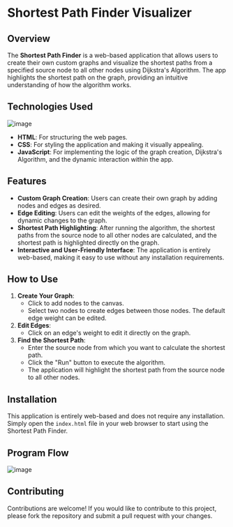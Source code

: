 # Shortest Path Finder Visualizer

## Overview

The **Shortest Path Finder** is a web-based application that allows users to create their own custom graphs and visualize the shortest paths from a specified source node to all other nodes using Dijkstra's Algorithm. The app highlights the shortest path on the graph, providing an intuitive understanding of how the algorithm works.

## Technologies Used
![image](https://github.com/user-attachments/assets/beee07d2-8b3b-4a53-a43f-8f3483db285e)
- **HTML**: For structuring the web pages.
- **CSS**: For styling the application and making it visually appealing.
- **JavaScript**: For implementing the logic of the graph creation, Dijkstra's Algorithm, and the dynamic interaction within the app.


## Features

- **Custom Graph Creation**: Users can create their own graph by adding nodes and edges as desired.
- **Edge Editing**: Users can edit the weights of the edges, allowing for dynamic changes to the graph.
- **Shortest Path Highlighting**: After running the algorithm, the shortest paths from the source node to all other nodes are calculated, and the shortest path is highlighted directly on the graph.
- **Interactive and User-Friendly Interface**: The application is entirely web-based, making it easy to use without any installation requirements.


## How to Use

1. **Create Your Graph**:
   - Click to add nodes to the canvas.
   - Select two nodes to create edges between those nodes. The default edge weight can be edited.
2. **Edit Edges**:
   - Click on an edge's weight to edit it directly on the graph.
3. **Find the Shortest Path**:
   - Enter the source node from which you want to calculate the shortest path.
   - Click the "Run" button to execute the algorithm.
   - The application will highlight the shortest path from the source node to all other nodes.

## Installation

This application is entirely web-based and does not require any installation. Simply open the `index.html` file in your web browser to start using the Shortest Path Finder.

## Program Flow
![image](https://github.com/user-attachments/assets/c6deef62-e51c-4343-8984-9cace657346f)


## Contributing

Contributions are welcome! If you would like to contribute to this project, please fork the repository and submit a pull request with your changes.

